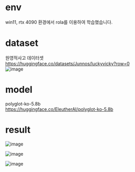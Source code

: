 # env
win11, rtx 4090 환경에서 rola를 이용하여 학습했습니다.
# dataset
원영적사고 데이터셋 </br>
  https://huggingface.co/datasets/Junnos/luckyvicky?row=0</br>
![image](https://github.com/user-attachments/assets/1ef9bd14-ea2f-4ed2-a4a2-7a16244955a8)</br>

# model</br>
polyglot-ko-5.8b</br>
https://huggingface.co/EleutherAI/polyglot-ko-5.8b</br>

# result</br>
![image](https://github.com/user-attachments/assets/945d6554-9109-4e5c-b1a6-ab18459de21a)</br>

![image](https://github.com/user-attachments/assets/f27fc01e-38db-4ae1-80f6-f130e65ae270)</br>

![image](https://github.com/user-attachments/assets/8d11f97b-90fc-48fb-b08c-faeb746d951a)</br>



